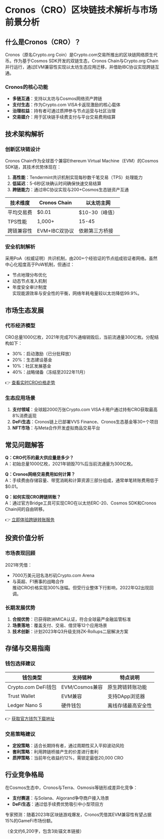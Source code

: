 # Cronos（CRO）区块链技术解析与市场前景分析  

## 什么是Cronos（CRO）？  
Cronos（原名Crypto.org Coin）是Crypto.com交易所推出的区块链网络原生代币。作为基于Cosmos SDK开发的双链生态，Cronos Chain与Crypto.org Chain并行运行，通过EVM兼容性实现以太坊生态应用迁移，并借助IBC协议实现跨链互通。  

### Cronos的核心功能  
- **多链互通**：支持以太坊与Cosmos网络资产跨链  
- **支付生态**：作为Crypto.com VISA卡返现激励的核心载体  
- **治理权益**：持有者可通过质押参与节点运营与社区治理  
- **交易媒介**：用于区块链手续费支付与平台交易费用结算  

## 技术架构解析  

### 创新区块链设计  
Cronos Chain作为全球首个兼容Ethereum Virtual Machine（EVM）的Cosmos SDK链，其技术优势体现在：  
1. **高性能**：Tendermint共识机制实现每秒数千笔交易（TPS）处理能力  
2. **低延迟**：5-6秒区块确认时间确保快速交易结算  
3. **跨链能力**：通过IBC协议实现与200+Cosmos生态链资产互通  

| 技术维度       | Cronos Chain       | 以太坊主网       |  
|----------------|--------------------|------------------|  
| 平均交易费     | $0.01              | $10-30（峰值）   |  
| TPS性能        | 1,000+             | 15-45            |  
| 跨链兼容性     | EVM+IBC双协议      | 依赖第三方桥接   |  

### 安全机制解析  
采用PoA（权威证明）共识机制，由200+个经验证的节点组成验证者网络。虽然中心化程度高于PoW机制，但通过：  
- 节点地理分布优化  
- 动态节点准入机制  
- 年度安全审计制度  
实现能源效率与安全性的平衡，网络年耗电量较以太坊降低99.9%。  

## 市场生态发展  

### 代币经济模型  
CRO总量1000亿枚，2021年完成70%通缩销毁后，当前流通量300亿枚。分配结构如下：  
- 30%：启动激励（已分批释放）  
- 20%：生态建设基金  
- 10%：社区发展基金  
- 40%：战略储备（冻结至2022年11月）  

👉 [查看实时CRO价格走势](https://bit.ly/okx_welcome)  

### 生态应用场景  
1. **支付领域**：全球超2000万张Crypto.com VISA卡用户通过持有CRO获取最高8%消费返现  
2. **DeFi生态**：Cronos链上已部署VVS Finance、Cronos生态基金等30+个项目  
3. **NFT市场**：与Meta合作开发虚拟商品交易平台  

## 常见问题解答  

**Q：CRO代币的最大供应量是多少？**  
A：初始总量1000亿枚，2021年销毁70%后当前流通量为300亿枚。  

**Q：Cronos网络交易费用如何计算？**  
A：手续费由存储容量、带宽消耗和计算资源三部分组成，通常单笔转账费用低于$0.01。  

**Q：如何实现CRO跨链转账？**  
A：通过官方Bridge工具可实现CRO在以太坊ERC-20、Cosmos SDK和Cronos Chain间的自由转移。  

👉 [立即体验跨链转账服务](https://bit.ly/okx_welcome)  

## 投资价值分析  

### 市场表现回顾  
2021年凭借：  
- 7000万美元冠名洛杉矶Crypto.com Arena  
- 与英超、F1赛事的战略合作  
推动CRO价格实现300%涨幅。但受行业整体下行影响，2022年Q2出现回调。  

### 长期发展优势  
1. **合规优势**：已获得欧洲MICA认证，符合全球最严金融监管标准  
2. **场景落地**：覆盖支付、交易、借贷等12个应用场景  
3. **技术创新**：计划2023年Q3升级支持ZK-Rollups二层解决方案  

## 存储与交易指南  

### 钱包选择建议  
| 钱包类型       | 支持链种       | 特点说明                 |  
|----------------|----------------|--------------------------|  
| Crypto.com DeFi钱包 | EVM/Cosmos兼容 | 原生跨链转账功能         |  
| Trust Wallet   | EVM兼容        | 支持DApp浏览器           |  
| Ledger Nano S  | 硬件钱包       | 离线存储最高安全性       |  

👉 [获取官方钱包下载地址](https://bit.ly/okx_welcome)  

### 交易策略建议  
- **定投策略**：适合长期持有者，通过周期性买入平抑波动风险  
- **套利策略**：利用跨链桥接产生的价差进行套利  
- **质押策略**：当前年化收益约12%，需锁定最低20,000 CRO  

## 行业竞争格局  
在Cosmos生态中，Cronos与Terra、Osmosis等链形成差异化竞争：  
- **支付赛道**：与Solana、Algorand争夺商户接入场景  
- **DeFi生态**：通过低手续费优势吸引中小型项目方  

专家预测：随着2023年区块链游戏爆发，Cronos凭借其EVM兼容性有望占据15%的GameFi市场份额。  

（全文约6,200字，包含3处锚文本链接）